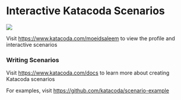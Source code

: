 # Interactive Katacoda Scenarios

[![](http://shields.katacoda.com/katacoda/moeidsaleem/count.svg)](https://www.katacoda.com/moeidsaleem "Get your profile on Katacoda.com")

Visit https://www.katacoda.com/moeidsaleem to view the profile and interactive scenarios

### Writing Scenarios
Visit https://www.katacoda.com/docs to learn more about creating Katacoda scenarios

For examples, visit https://github.com/katacoda/scenario-example
